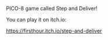 PICO-8 game called Step and Deliver!

You can play it on itch.io:

https://firsthour.itch.io/step-and-deliver
